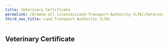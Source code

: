 ```yaml
---
title: Veterinary Certificate
permalink: /browse-all-licences/Land-Transport-Authority-(LTA)/Veterinary-Certificate
third_nav_title: Land Transport Authority (LTA)
---
```

## Veterinary Certificate
